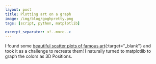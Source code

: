 ```yaml
---
layout: post
title: Plotting art on a graph
image: /img/blog/goghpretty.png
tags: [script, python, matplotlib]

excerpt_separator: <!--more-->
---
```


I found some [beautiful scatter plots of famous art](https://imgur.com/a/aRBd1){:target="_blank"} and took it
as a challenge to recreate them! I naturally turned to matplotlib to graph the
colors as 3D Positions.
<!--more-->

